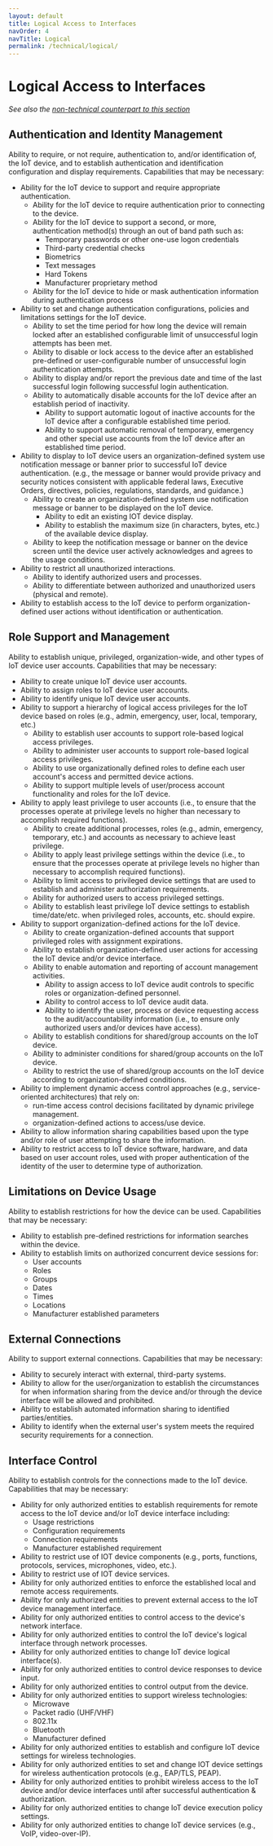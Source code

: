 ```yaml
---
layout: default
title: Logical Access to Interfaces
navOrder: 4
navTitle: Logical
permalink: /technical/logical/
---
```


# Logical Access to Interfaces

_See also the [non-technical counterpart to this section](../_8259-Control/logical.md)_

## Authentication and Identity Management

Ability to require, or not require, authentication to, and/or identification of, the IoT device, and to establish authentication and identification configuration and display requirements. Capabilities that may be necessary: 

- Ability for the IoT device to support and require appropriate authentication.
  - Ability for the IoT device to require authentication prior to connecting to the device.
  - Ability for the IoT device to support a second, or more, authentication method(s) through an out of band path such as:
    - Temporary passwords or other one-use logon credentials
    - Third-party credential checks
    - Biometrics
    - Text messages
    - Hard Tokens
    - Manufacturer proprietary method
  - Ability for the IoT device to hide or mask authentication information during authentication process
- Ability to set and change authentication configurations, policies and limitations settings for the IoT device.
  - Ability to set the time period for how long the device will remain locked after an established configurable limit of unsuccessful login attempts has been met.
  - Ability to disable or lock access to the device after an established pre-defined or user-configurable number of unsuccessful login authentication attempts.
  - Ability to display and/or report the previous date and time of the last successful login following successful login authentication.
  - Ability to automatically disable accounts for the IoT device after an establish period of inactivity.
    - Ability to support automatic logout of inactive accounts for the IoT device after a configurable established time period.
    - Ability to support automatic removal of temporary, emergency and other special use accounts from the IoT device after an established time period.
- Ability to display to IoT device users an organization-defined system use notification message or banner prior to successful IoT device authentication. (e.g., the message or banner would provide privacy and security notices consistent with applicable federal laws, Executive Orders, directives, policies, regulations, standards, and guidance.)
  - Ability to create an organization-defined system use notification message or banner to be displayed on the IoT device.
    - Ability to edit an existing IOT device display.
    - Ability to establish the maximum size (in characters, bytes, etc.) of the available device display.
  - Ability to keep the notification message or banner on the device screen until the device user actively acknowledges and agrees to the usage conditions.
- Ability to restrict all unauthorized interactions.
  - Ability to identify authorized users and processes.
  - Ability to differentiate between authorized and unauthorized users (physical and remote).
- Ability to establish access to the IoT device to perform organization-defined user actions without identification or authentication.

## Role Support and Management

Ability to establish unique, privileged, organization-wide, and other types of IoT device user accounts. Capabilities that may be necessary: 
- Ability to create unique IoT device user accounts.
- Ability to assign roles to IoT device user accounts.
- Ability to identify unique IoT device user accounts.
- Ability to support a hierarchy of logical access privileges for the IoT device based on roles (e.g., admin, emergency, user, local, temporary, etc.)
  - Ability to establish user accounts to support role-based logical access privileges.
  - Ability to administer user accounts to support role-based logical access privileges.
  - Ability to use organizationally defined roles to define each user account's access and permitted device actions.
  - Ability to support multiple levels of user/process account functionality and roles for the IoT device.
- Ability to apply least privilege to user accounts (i.e., to ensure that the processes operate at privilege levels no higher than necessary to accomplish required functions). 
  - Ability to create additional processes, roles (e.g., admin, emergency, temporary, etc.) and accounts as necessary to achieve least privilege.
  - Ability to apply least privilege settings within the device (i.e., to ensure that the processes operate at privilege levels no higher than necessary to accomplish required functions).
  - Ability to limit access to privileged device settings that are used to establish and administer authorization requirements.
  - Ability for authorized users to access privileged settings.
  - Ability to establish least privilege IoT device settings to establish time/date/etc. when privileged roles, accounts, etc. should expire.
- Ability to support organization-defined actions for the IoT device.
  - Ability to create organization-defined accounts that support privileged roles with assignment expirations.
  - Ability to establish organization-defined user actions for accessing the IoT device and/or device interface.
  - Ability to enable automation and reporting of account management activities.
    - Ability to assign access to IoT device audit controls to specific roles or organization-defined personnel.
    - Ability to control access to IoT device audit data.
    - Ability to identify the user, process or device requesting access to the audit/accountability information (i.e., to ensure only authorized users and/or devices have access).
   - Ability to establish conditions for shared/group accounts on the IoT device.
   - Ability to administer conditions for shared/group accounts on the IoT device.
  - Ability to restrict the use of shared/group accounts on the IoT device according to organization-defined conditions.
- Ability to implement dynamic access control approaches (e.g., service-oriented architectures) that rely on:
  - run-time access control decisions facilitated by dynamic privilege management.
  - organization-defined actions to access/use device.
- Ability to allow information sharing capabilities based upon the type and/or role of user attempting to share the information. 
- Ability to restrict access to IoT device software, hardware, and data based on user account roles, used with proper authentication of the identity of the user to determine type of authorization.

## Limitations on Device Usage

Ability to establish restrictions for how the device can be used. Capabilities that may be necessary: 
- Ability to establish pre-defined restrictions for information searches within the device.
- Ability to establish limits on authorized concurrent device sessions for:
  - User accounts
  - Roles
  - Groups
  - Dates
  - Times
  - Locations
  - Manufacturer established parameters

## External Connections

Ability to support external connections. Capabilities that may be necessary:
- Ability to securely interact with external, third-party systems.
- Ability to allow for the user/organization to establish the circumstances for when information sharing from the device and/or through the device interface will be allowed and prohibited.
- Ability to establish automated information sharing to identified parties/entities.
- Ability to identify when the external user's system meets the required security requirements for a connection.

## Interface Control

Ability to establish controls for the connections made to the IoT device. Capabilities that may be necessary: 
- Ability for only authorized entities to establish requirements for remote access to the IoT device and/or IoT device interface including:
  - Usage restrictions
  - Configuration requirements
  - Connection requirements
  - Manufacturer established requirement
- Ability to restrict use of IOT device components (e.g., ports, functions, protocols, services, microphones, video, etc.).
- Ability to restrict use of IOT device services.
- Ability for only authorized entities to enforce the established local and remote access requirements.
- Ability for only authorized entities to prevent external access to the IoT device management interface.
- Ability for only authorized entities to control access to the device's network interface.
- Ability for only authorized entities to control the IoT device's logical interface through network processes.
- Ability for only authorized entities to change IoT device logical interface(s).
- Ability for only authorized entities to control device responses to device input.
- Ability for only authorized entities to control output from the device.
- Ability for only authorized entities to support wireless technologies:
  - Microwave
  - Packet radio (UHF/VHF)
  - 802.11x
  - Bluetooth
  - Manufacturer defined
- Ability for only authorized entities to establish and configure IoT device settings for wireless technologies.
- Ability for only authorized entities to set and change IOT device settings for wireless authentication protocols (e.g., EAP/TLS, PEAP).
- Ability for only authorized entities to prohibit wireless access to the IoT device and/or device interfaces until after successful authentication & authorization.
- Ability for only authorized entities to change IoT device execution policy settings.
- Ability for only authorized entities to change IoT device services (e.g., VoIP, video-over-IP).



